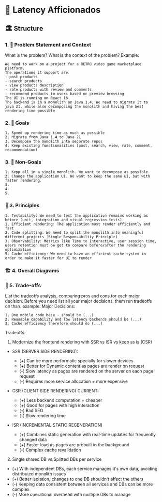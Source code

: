 # 🧬 Latency Afficionados

## 🏛️ Structure

### 1. 🎯 Problem Statement and Context

What is the problem? What is the context of the problem?
Example:

```
We need to work on a project for a RETRO video game marketplace platform.
The operations it support are:
- post products
- search products
- view products description
- rate products with review and comments
- recommend products to users based on preview browsing
The UI is running on React 16
The backend is in a monolith on Java 1.4. We need to migrate it to java 21, while also decomposing the monolith and having the best rendering time possible

```

### 2. 🎯 Goals

```
1. Speed up rendering time as much as possible
2. Migrate from Java 1.4 to Java 21
3. Decompose the monolith into separate repos
4. Keep existing functionalities (post, search, view, rate, comment, recommendation)
```

### 3. 🎯 Non-Goals

```
1. Kepp all in a single monolith. We want to decompose as possible.
2. Change the application UI. We want to keep the same ui, but with faster rendering.
3.
4.
5.
```

### 📐 3. Principles

```
1. Testability: We need to test the application remains working as before (unit, integration and visual regression tests).
1. Efficient rendering: The application must render efficiently and fast
2. Code splitting: We need to split the monolith into meaningful different projects (Single Responsability Principle)
3. Observability: Metrics like Time to Interactive, user session time, users retention must be got to compare before/after the rendering optimization
5. Cache efficiency: We need to have an efficient cache system in order to make it faster for UI to render
```

### 🏗️ 4. Overall Diagrams

### 🧭 5. Trade-offs

List the tradeoffs analysis, comparing pros and cons for each major decision.
Before you need list all your major decisions, them run tradeoffs on than.
example:
Major Decisions:

```
1. One mobile code base - should be (...)
2. Reusable capability and low latency backends should be (...)
3. Cache efficiency therefore should do (...)
```

Tradeoffs:

1. Modernize the frontend rendering with SSR vs ISR vs keep as is (CSR)

- SSR (SERVER SIDE RENDERING):

  - (+) Can be more performatic specially for slower devices
  - (+) Better for Dynamic content as pages are render on request
  - (-) Slow latency as pages are rendered on the server on each page request
  - (-) Requires more service allocation = more expensive

- CSR (CLIENT SIDE RENDERING) CURRENT:

  - (+) Less backend computation = cheaper
  - (+) Good for pages with high interaction
  - (-) Bad SEO
  - (-) Slow rendering time

- ISR (INCREMENTAL STATIC REGENERATION)
  - (+) Combines static generation with real-time updates for frequently changed data
  - (+) Faster load as pages are prebuilt in the background
  - (-) Complex cache revalidation

2. Single shared DB vs Splitted DBs per service

- (+) With independent DBs, each service manages it's own data, avoiding distributed monolith issues
- (+) Better isolation, changes to one DB shouldn't affect the others
- (-) Keeping data consistent between all services and DBs can be more complex
- (-) More operational overhead with multiple DBs to manage

<!-- ### 🌏 6. For each key major component

What is a majore component? A service, a lambda, a important ui, a generalized approach for all uis, a generazid approach for computing a workload, etc...

```
6.1 - Class Diagram              : classic uml diagram with attributes and methods
6.2 - Contract Documentation     : Operations, Inputs and Outputs
6.3 - Persistence Model          : Diagrams, Table structure, partiotioning, main queries.
6.4 - Algorithms/Data Structures : Spesific algos that need to be used, along size with spesific data structures.
```

Exemplos of other components: Batch jobs, Events, 3rd Party Integrations, Streaming, ML Models, ChatBots, etc...

Recommended Reading: http://diego-pacheco.blogspot.com/2018/05/internal-system-design-forgotten.html

### 🖹 7. Migrations

IF Migrations are required describe the migrations strategy with proper diagrams, text and tradeoffs.

### 🖹 8. Testing strategy

Explain the techniques, principles, types of tests and will be performaned, and spesific details how to mock data, stress test it, spesific chaos goals and assumptions.

### 🖹 9. Observability strategy

Explain the techniques, principles,types of observability that will be used, key metrics, what would be logged and how to design proper dashboards and alerts.

### 🖹 10. Data Store Designs

For each different kind of data store i.e (Postgres, Memcached, Elasticache, S3, Neo4J etc...) describe the schemas, what would be stored there and why, main queries, expectations on performance. Diagrams are welcome but you really need some dictionaries.

### 🖹 11. Technology Stack

Describe your stack, what databases would be used, what servers, what kind of components, mobile/ui approach, general architecture components, frameworks and libs to be used or not be used and why.

### 🖹 12. References

- Architecture Anti-Patterns: https://architecture-antipatterns.tech/
- EIP https://www.enterpriseintegrationpatterns.com/
- SOA Patterns https://patterns.arcitura.com/soa-patterns
- API Patterns https://microservice-api-patterns.org/
- Anti-Patterns https://sourcemaking.com/antipatterns/software-development-antipatterns
- Refactoring Patterns https://sourcemaking.com/refactoring/refactorings
- Database Refactoring Patterns https://databaserefactoring.com/
- Data Modelling Redis https://redis.com/blog/nosql-data-modeling/
- Cloud Patterns https://docs.aws.amazon.com/prescriptive-guidance/latest/cloud-design-patterns/introduction.html
- 12 Factors App https://12factor.net/
- Relational DB Patterns https://www.geeksforgeeks.org/design-patterns-for-relational-databases/
- Rendering Patterns https://www.patterns.dev/vanilla/rendering-patterns/
- REST API Design https://blog.stoplight.io/api-design-patterns-for-rest-web-services -->
